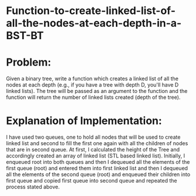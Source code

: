 # Function-to-create-linked-list-of-all-the-nodes-at-each-depth-in-a-BST-BT

# Problem:
Given a binary tree, write a function which creates a linked list of all the nodes at each depth (e.g., if you have a tree with depth D, you'll have D linked lists). The tree will be passed as an argument to the function and the function will return the number of linked lists created (depth of the tree).

# Explanation of Implementation:
I have used two queues, one to hold all nodes that will be used to create linked list and second to fill the first one again with all the children of nodes that are in second queue. At first, I calculated the height of the Tree and accordingly created an array of linked list (STL based linked list). Initially, I enqueued root into both queues and then I dequeued all the elements of the first queue (root) and entered them into first linked list and then I dequeued all the elements of the second queue (root) and enqueued their children into first queue and copied first queue into second queue and repeated the process stated above.
